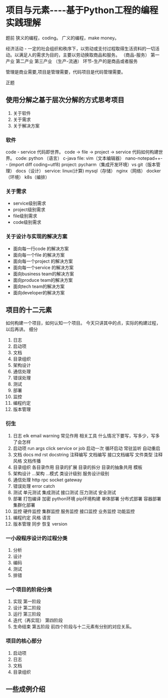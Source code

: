# 项目与元素----基于Python工程的编程实践理解

题前
狭义的编程，coding。
广义的编程，make money。

经济活动 - 一定的社会组织和秩序下，以劳动或支付过程取得生活资料的一切活动。以满足人的需求为目的，主要以劳动换取商品和服务。
（商品-服务） 第一产业 第二产业 第三产业
（生产-流通） 环节-生产的是商品或者服务

管理是商业需要,项目是管理需要，代码项目是代码管理需要。

正题

## 使用分解之基于层次分解的方式思考项目
1. 关于软件
2. 关于需求
3. 关于解决方案
### 软件
code - service  代码即世界。
code -> file -> project -> service 代码如何构建世界。
code: python （语言） c-java
file: vim（文本编辑器） nano-notepad++-- (import diff coding=utf8)
project: pycharm（集成开发环境）vs git（版本管理） docs（设计） 
service: linux(计算) mysql（存储） nginx（网络） docker（环境） k8s（编排）
### 关于需求
- service级别需求
- project级别需求
- file级别需求
- code级别需求
### 关于设计与实现的解决方案
- 面向每一行code 的解决方案
- 面向每一个file 的解决方案
- 面向每一个project 的解决方案
- 面向每一个service 的解决方案
- 面向business team的解决方案
- 面向produce team的解决方案
- 面向tech team的解决方案
- 面向developer的解决方案
## 项目的十二元素
如何构建一个项目，如何认知一个项目。
今天只讲其中的点，实际的构建过程，以后再讲。
细分
1. 日志
2. 启动项
3. 文档
4. 目录组织
5. 架构设计
6. 通信处理
7. 错误处理
8. 测试
9. 部署
10. 监控
11. 编程约定
12. 版本管理
### 衍生
1. 日志 elk email warning 常见作用 相关工具 什么情况下要写，写多少，写多了会怎样
2. 启动项 run args click service or job 启动一次 循环启动 常驻监听 自动重启
3. 文档 docs md rst docstring 注释编写 文档编写 接口文档编写 文件类型 注释风格 文档传播
4. 目录组织 各目录作用 目录的扩展 目录的拆分 目录的抽象共用 模板
5. 架构设计 ...架构 ...模式 类设计级别 服务设计级别
6. 通信处理 http rpc socket gateway
7. 错误处理 error catch
8. 测试 单元测试 集成测试 接口测试 压力测试 安全测试
9. 部署 打包编译 加密 python环境 pip环境构建 单体部署 分布式部署 容器部署 集群化部署
10. 监控 硬件监控 集群监控 服务监控 接口监控 业务监控 功能监控
11. 编程约定 风格 语言
12. 版本管理 同步 恢复 version
### 一小段程序设计的过程分类
1. 分析
2. 设计
3. 编码
4. 测试
5. 排错
### 一个项目的阶段分类
1. 实现 第一阶段
2. 设计 第二阶段
3. 运行 第三阶段
4. 迭代（再实现） 第四阶段
5. 生命结束 第五阶段
前四个阶段与十二元素有分别的对应关系。
### 项目的核心部分
1. 启动项
2. 日志
3. 文档
4. 目录组织
## 一些成例介绍

